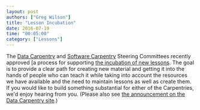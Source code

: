 ```yaml
---
layout: post
authors: ["Greg Wilson"]
title: "Lesson Incubation"
date: 2016-07-19
time: "00:05:00"
category: ["Lessons"]
---
```


The [Data Carpentry]({{site.dc_url}}) and [Software Carpentry]({{site.url}}) Steering Committees
recently approved [a process for supporting [the incubation of new lessons]({{site.baseurl}}/lessons/incubation/).
The goal is to provide a clear path for creating new material and getting it into the hands of people who can teach it
while taking into account the resources we have available and the need to maintain lessons as well as create them.
If you would like to build something substantial for either of the Carpentries,
we'd enjoy hearing from you.
(Please also see [the announcement on the Data Carpentry site]({{site.dc_url}}/blog/lesson-roadmap/).)